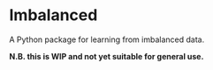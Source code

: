 
# Imbalanced

A Python package for learning from imbalanced data.

**N.B. this is WIP and not yet suitable for general use.**
